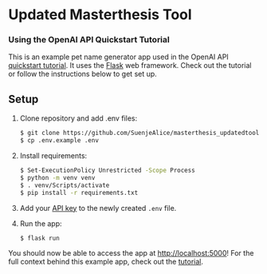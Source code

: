 # Updated Masterthesis Tool
### Using the OpenAI API Quickstart Tutorial

This is an example pet name generator app used in the OpenAI API [quickstart tutorial](https://beta.openai.com/docs/quickstart). It uses the [Flask](https://flask.palletsprojects.com/en/2.0.x/) web framework. Check out the tutorial or follow the instructions below to get set up.

## Setup
1. Clone repository and add .env files:
    ```bash
   $ git clone https://github.com/SuenjeAlice/masterthesis_updatedtool.git
   $ cp .env.example .env
   ```
3. Install requirements:

   ```bash
   $ Set-ExecutionPolicy Unrestricted -Scope Process
   $ python -m venv venv
   $ . venv/Scripts/activate
   $ pip install -r requirements.txt
   ```
4. Add your [API key](https://beta.openai.com/account/api-keys) to the newly created `.env` file.
5. Run the app:

   ```bash
   $ flask run
   ```

You should now be able to access the app at [http://localhost:5000](http://localhost:5000)! For the full context behind this example app, check out the [tutorial](https://beta.openai.com/docs/quickstart).
